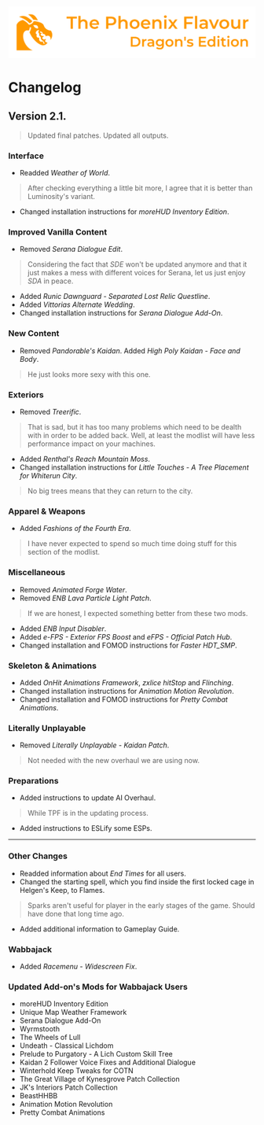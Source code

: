 ![image](images/Banner.webp)

# Changelog

## Version 2.1.

> Updated final patches. Updated all outputs.

### Interface

* Readded _Weather of World_.
> After checking everything a little bit more, I agree that it is better than Luminosity's variant.
* Changed installation instructions for _moreHUD Inventory Edition_.

### Improved Vanilla Content

* Removed _Serana Dialogue Edit_.
> Considering the fact that _SDE_ won't be updated anymore and that it just makes a mess with different voices for Serana, let us just enjoy _SDA_ in peace.
* Added _Runic Dawnguard - Separated Lost Relic Questline_.
* Added _Vittorias Alternate Wedding_.
* Changed installation instructions for _Serana Dialogue Add-On_.

### New Content

* Removed _Pandorable's Kaidan_. Added _High Poly Kaidan - Face and Body_.
> He just looks more sexy with this one.

### Exteriors

* Removed _Treerific_.
> That is sad, but it has too many problems which need to be dealth with in order to be added back. Well, at least the modlist will have less performance impact on your machines.
* Added _Renthal's Reach Mountain Moss_.
* Changed installation instructions for _Little Touches - A Tree Placement for Whiterun City_.
> No big trees means that they can return to the city.

### Apparel & Weapons

* Added _Fashions of the Fourth Era_.
> I have never expected to spend so much time doing stuff for this section of the modlist.

### Miscellaneous

* Removed _Animated Forge Water_.
* Removed _ENB Lava Particle Light Patch_.
> If we are honest, I expected something better from these two mods.
* Added _ENB Input Disabler_.
* Added _e-FPS - Exterior FPS Boost_ and _eFPS - Official Patch Hub_.
* Changed installation and FOMOD instructions for _Faster HDT_SMP_.

### Skeleton & Animations

* Added _OnHit Animations Framework_, _zxlice hitStop_ and _Flinching_.
* Changed installation instructions for _Animation Motion Revolution_.
* Changed installation and FOMOD instructions for _Pretty Combat Animations_.

### Literally Unplayable

* Removed _Literally Unplayable - Kaidan Patch_.
> Not needed with the new overhaul we are using now.

### Preparations

* Added instructions to update AI Overhaul.
> While TPF is in the updating process.
* Added instructions to ESLify some ESPs.

---

### Other Changes

* Readded information about _End Times_ for all users.
* Changed the starting spell, which you find inside the first locked cage in Helgen's Keep, to Flames.
> Sparks aren't useful for player in the early stages of the game. Should have done that long time ago.
* Added additional information to Gameplay Guide.

### Wabbajack

* Added _Racemenu - Widescreen Fix_.

### Updated Add-on's Mods for Wabbajack Users

* moreHUD Inventory Edition
* Unique Map Weather Framework
* Serana Dialogue Add-On
* Wyrmstooth
* The Wheels of Lull
* Undeath - Classical Lichdom
* Prelude to Purgatory - A Lich Custom Skill Tree
* Kaidan 2 Follower Voice Fixes and Additional Dialogue
* Winterhold Keep Tweaks for COTN
* The Great Village of Kynesgrove Patch Collection
* JK's Interiors Patch Collection
* BeastHHBB
* Animation Motion Revolution
* Pretty Combat Animations
